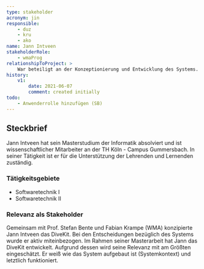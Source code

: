 ```yaml
---
type: stakeholder
acronym: jin
responsible:
    - duz
    - kru
    - ako
name: Jann Intveen
stakeholderRole: 
    - wmaProg
relationshipToProject: >
    War beteiligt an der Konzeptionierung und Entwicklung des Systems.
history:
    v1:
        date: 2021-06-07
        comment: created initially
todo:
    - Anwenderrolle hinzufügen (SB)
---
```


## Steckbrief

Jann Intveen hat sein Masterstudium der Informatik absolviert und ist wissenschaftlicher Mitarbeiter
an der TH Köln - Campus Gummersbach. In seiner Tätigkeit ist er für die Unterstützung der Lehrenden
und Lernenden zuständig.

### Tätigkeitsgebiete

* Softwaretechnik I
* Softwaretechnik II

### Relevanz als Stakeholder

Gemeinsam mit Prof. Stefan Bente und Fabian Krampe (WMA) konzipierte Jann Intveen das DiveKit.
Bei den Entscheidungen bezüglich des Systems wurde er aktiv miteinbezogen.
Im Rahmen seiner Masterarbeit hat Jann das DiveKit entwickelt. Aufgrund dessen wird seine Relevanz mit
am Größten eingeschätzt. Er weiß wie das System aufgebaut ist (Systemkontext) und letztlich funktioniert.